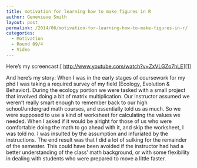 ```yaml
---
title: motivation for learning how to make figures in R
author: Genevieve Smith
layout: post
permalink: /2014/06/motivation-for-learning-how-to-make-figures-in-r/
categories:
  - Motivation
  - Round 09/4
  - Video
---
```

Here&#8217;s my screencast:[ http://www.youtube.com/watch?v=ZxVLGZo7hLE][1]

And here&#8217;s my story: When I was in the early stages of coursework for my phd I was taking a required survey of my field (Ecology, Evolution & Behavior). During the ecology portion we were tasked with a small project that involved doing a bit of matrix multiplication. Our instructor assumed we weren&#8217;t really smart enough to remember back to our high school/undergrad math courses, and essentially told us as much. So we were supposed to use a kind of worksheet for calculating the values we needed. When I asked if it would be alright for those of us who were comfortable doing the math to go ahead with it, and skip the worksheet, I was told no. I was insulted by the assumption and infuriated by the instructions. The end result was that I did a lot of sulking for the remainder of the semester. This could have been avoided if the instructor had had a better understanding of the class&#8217; math background, or with some flexibility in dealing with students who were prepared to move a little faster.

 [1]: http://www.youtube.com/watch?v=ZxVLGZo7hLE